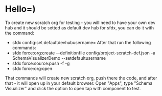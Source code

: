 # Hello=)
To create new scratch org for testing - you will need to have your own dev hub and it should be setted as default dev hub for sfdx, you can do it with the command:
* sfdx config:set defaultdevhubusername=<your dev hub user name>
After that run the following commands:
* sfdx force:org:create --definitionfile config/project-scratch-def.json -a SchemaVisualizerDemo --setdefaultusername
* sfdx force:source:push -f -g
* sfdx force:org:open  
  
That commands will create new scratch org, push there the code, and after that - it will open up in your default browser.
Open "Apps", type "Schema Visualizer" and click the option to open tap with component to test.